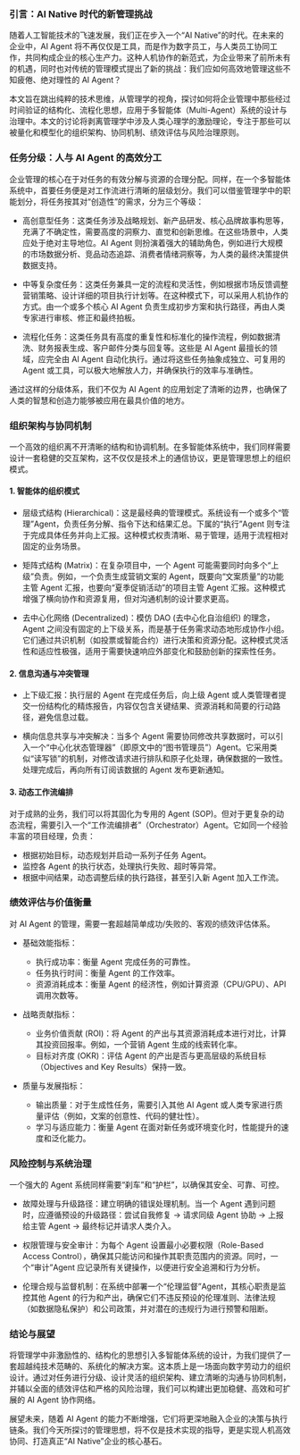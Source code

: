### 引言：AI Native 时代的新管理挑战
随着人工智能技术的飞速发展，我们正在步入一个“AI Native”的时代。在未来的企业中，AI Agent 将不再仅仅是工具，而是作为数字员工，与人类员工协同工作，共同构成企业的核心生产力。这种人机协作的新范式，为企业带来了前所未有的机遇，同时也对传统的管理模式提出了新的挑战：我们应如何高效地管理这些不知疲倦、绝对理性的 AI Agent？

本文旨在跳出纯粹的技术思维，从管理学的视角，探讨如何将企业管理中那些经过时间验证的结构化、流程化思想，应用于多智能体（Multi-Agent）系统的设计与治理中。本文的讨论将剥离管理学中涉及人类心理学的激励理论，专注于那些可以被量化和模型化的组织架构、协同机制、绩效评估与风险治理原则。


### 任务分级：人与 AI Agent 的高效分工
企业管理的核心在于对任务的有效分解与资源的合理分配。同样，在一个多智能体系统中，首要任务便是对工作流进行清晰的层级划分。我们可以借鉴管理学中的职能划分，将任务按其对“创造性”的需求，分为三个等级：

- 高创意型任务：这类任务涉及战略规划、新产品研发、核心品牌故事构思等，充满了不确定性，需要高度的洞察力、直觉和创新思维。在这些场景中，人类应处于绝对主导地位。AI Agent 则扮演着强大的辅助角色，例如进行大规模的市场数据分析、竞品动态追踪、消费者情绪洞察等，为人类的最终决策提供数据支持。

- 中等复杂度任务：这类任务兼具一定的流程和灵活性，例如根据市场反馈调整营销策略、设计详细的项目执行计划等。在这种模式下，可以采用人机协作的方式。由一个或多个核心 AI Agent 负责生成初步方案和执行路径，再由人类专家进行审核、修正和最终拍板。

- 流程化任务：这类任务具有高度的重复性和标准化的操作流程，例如数据清洗、财务报表生成、客户邮件分类与回复等。这些是 AI Agent 最擅长的领域，应完全由 AI Agent 自动化执行。通过将这些任务抽象成独立、可复用的 Agent 或工具，可以极大地解放人力，并确保执行的效率与准确性。

通过这样的分级体系，我们不仅为 AI Agent 的应用划定了清晰的边界，也确保了人类的智慧和创造力能够被应用在最具价值的地方。


### 组织架构与协同机制
一个高效的组织离不开清晰的结构和协调机制。在多智能体系统中，我们同样需要设计一套稳健的交互架构，这不仅仅是技术上的通信协议，更是管理思想上的组织模式。

#### 1. 智能体的组织模式
- 层级式结构 (Hierarchical)：这是最经典的管理模式。系统设有一个或多个“管理”Agent，负责任务分解、指令下达和结果汇总。下属的“执行”Agent 则专注于完成具体任务并向上汇报。这种模式权责清晰、易于管理，适用于流程相对固定的业务场景。

- 矩阵式结构 (Matrix)：在复杂项目中，一个 Agent 可能需要同时向多个“上级”负责。例如，一个负责生成营销文案的 Agent，既要向“文案质量”的功能主管 Agent 汇报，也要向“夏季促销活动”的项目主管 Agent 汇报。这种模式增强了横向协作和资源复用，但对沟通机制的设计要求更高。

- 去中心化网络 (Decentralized)：模仿 DAO (去中心化自治组织) 的理念，Agent 之间没有固定的上下级关系，而是基于任务需求动态地形成协作小组。它们通过共识机制（如投票或智能合约）进行决策和资源分配。这种模式灵活性和适应性极强，适用于需要快速响应外部变化和鼓励创新的探索性任务。

#### 2. 信息沟通与冲突管理
- 上下级汇报：执行层的 Agent 在完成任务后，向上级 Agent 或人类管理者提交一份结构化的精炼报告，内容仅包含关键结果、资源消耗和简要的行动路径，避免信息过载。

- 横向信息共享与冲突解决：当多个 Agent 需要协同修改共享数据时，可以引入一个“中心化状态管理器”（即原文中的“图书管理员”）Agent。它采用类似“读写锁”的机制，对修改请求进行排队和原子化处理，确保数据的一致性。处理完成后，再向所有订阅该数据的 Agent 发布更新通知。

#### 3. 动态工作流编排
对于成熟的业务，我们可以将其固化为专用的 Agent (SOP)。但对于更复杂的动态流程，需要引入一个“工作流编排者”（Orchestrator）Agent。它如同一个经验丰富的项目经理，负责：
- 根据初始目标，动态规划并启动一系列子任务 Agent。
- 监控各 Agent 的执行状态，处理执行失败、超时等异常。
- 根据中间结果，动态调整后续的执行路径，甚至引入新 Agent 加入工作流。


### 绩效评估与价值衡量
对 AI Agent 的管理，需要一套超越简单成功/失败的、客观的绩效评估体系。

- 基础效能指标：
  - 执行成功率：衡量 Agent 完成任务的可靠性。
  - 任务执行时间：衡量 Agent 的工作效率。
  - 资源消耗成本：衡量 Agent 的经济性，例如计算资源（CPU/GPU）、API 调用次数等。

- 战略贡献指标：
  - 业务价值贡献 (ROI)：将 Agent 的产出与其资源消耗成本进行对比，计算其投资回报率。例如，一个营销 Agent 生成的线索转化率。
  - 目标对齐度 (OKR)：评估 Agent 的产出是否与更高层级的系统目标（Objectives and Key Results）保持一致。

- 质量与发展指标：
  - 输出质量：对于生成性任务，需要引入其他 AI Agent 或人类专家进行质量评估（例如，文案的创意性、代码的健壮性）。
  - 学习与适应能力：衡量 Agent 在面对新任务或环境变化时，性能提升的速度和泛化能力。


### 风险控制与系统治理
一个强大的 Agent 系统同样需要“刹车”和“护栏”，以确保其安全、可靠、可控。

- 故障处理与升级路径：建立明确的错误处理机制。当一个 Agent 遇到问题时，应遵循预设的升级路径：尝试自我修复 -> 请求同级 Agent 协助 -> 上报给主管 Agent -> 最终标记并请求人类介入。

- 权限管理与安全审计：为每个 Agent 设置最小必要权限（Role-Based Access Control），确保其只能访问和操作其职责范围内的资源。同时，一个“审计”Agent 应记录所有关键操作，以便进行安全追溯和行为分析。

- 伦理合规与监督机制：在系统中部署一个“伦理监督”Agent，其核心职责是监控其他 Agent 的行为和产出，确保它们不违反预设的伦理准则、法律法规（如数据隐私保护）和公司政策，并对潜在的违规行为进行预警和阻断。


### 结论与展望
将管理学中非激励性的、结构化的思想引入多智能体系统的设计，为我们提供了一套超越纯技术范畴的、系统化的解决方案。这本质上是一场面向数字劳动力的组织设计。通过对任务进行分级、设计灵活的组织架构、建立清晰的沟通与协同机制，并辅以全面的绩效评估和严格的风险治理，我们可以构建出更加稳健、高效和可扩展的 AI Agent 协作网络。

展望未来，随着 AI Agent 的能力不断增强，它们将更深地融入企业的决策与执行链条。我们今天所探讨的管理思想，将不仅是技术实现的指导，更是实现人机高效协同、打造真正“AI Native”企业的核心基石。

